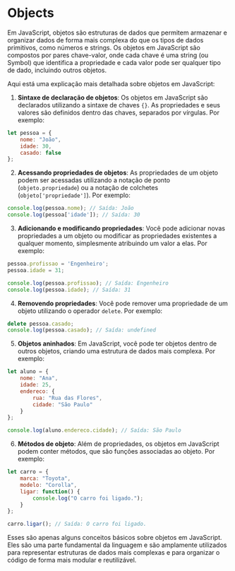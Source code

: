 # Objects

Em JavaScript, objetos são estruturas de dados que permitem armazenar e organizar dados de forma mais complexa do que os tipos de dados primitivos, como números e strings. Os objetos em JavaScript são compostos por pares chave-valor, onde cada chave é uma string (ou Symbol) que identifica a propriedade e cada valor pode ser qualquer tipo de dado, incluindo outros objetos.

Aqui está uma explicação mais detalhada sobre objetos em JavaScript:

1. **Sintaxe de declaração de objetos**: Os objetos em JavaScript são declarados utilizando a sintaxe de chaves `{}`. As propriedades e seus valores são definidos dentro das chaves, separados por vírgulas. Por exemplo:

```javascript
let pessoa = {
    nome: "João",
    idade: 30,
    casado: false
};
```

2. **Acessando propriedades de objetos**: As propriedades de um objeto podem ser acessadas utilizando a notação de ponto (`objeto.propriedade`) ou a notação de colchetes (`objeto['propriedade']`). Por exemplo:

```javascript
console.log(pessoa.nome); // Saída: João
console.log(pessoa['idade']); // Saída: 30
```

3. **Adicionando e modificando propriedades**: Você pode adicionar novas propriedades a um objeto ou modificar as propriedades existentes a qualquer momento, simplesmente atribuindo um valor a elas. Por exemplo:

```javascript
pessoa.profissao = 'Engenheiro';
pessoa.idade = 31;

console.log(pessoa.profissao); // Saída: Engenheiro
console.log(pessoa.idade); // Saída: 31
```

4. **Removendo propriedades**: Você pode remover uma propriedade de um objeto utilizando o operador `delete`. Por exemplo:

```javascript
delete pessoa.casado;
console.log(pessoa.casado); // Saída: undefined
```

5. **Objetos aninhados**: Em JavaScript, você pode ter objetos dentro de outros objetos, criando uma estrutura de dados mais complexa. Por exemplo:

```javascript
let aluno = {
    nome: "Ana",
    idade: 25,
    endereco: {
        rua: "Rua das Flores",
        cidade: "São Paulo"
    }
};

console.log(aluno.endereco.cidade); // Saída: São Paulo
```

6. **Métodos de objeto**: Além de propriedades, os objetos em JavaScript podem conter métodos, que são funções associadas ao objeto. Por exemplo:

```javascript
let carro = {
    marca: "Toyota",
    modelo: "Corolla",
    ligar: function() {
        console.log("O carro foi ligado.");
    }
};

carro.ligar(); // Saída: O carro foi ligado.
```

Esses são apenas alguns conceitos básicos sobre objetos em JavaScript. Eles são uma parte fundamental da linguagem e são amplamente utilizados para representar estruturas de dados mais complexas e para organizar o código de forma mais modular e reutilizável.